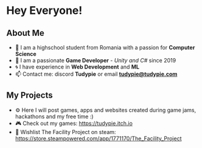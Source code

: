 # Hey Everyone!

## About Me
- 🏫 I am a highschool student from Romania with a passion for **Computer Science**
- 💾 I am a passionate **Game Developer** - *Unity and C#* since 2019
- 🌀 I have experience in **Web Development** and **ML**
- 📫 Contact me: discord **Tudypie** or email **tudypie@tudypie.com**

## My Projects
- ⚙ Here I will post games, apps and websites created during game jams, hackathons and my free time :)
- 🎮 Check out my games: https://tudypie.itch.io
- 🚀 Wishlist The Facility Project on steam: https://store.steampowered.com/app/1771170/The_Facility_Project

